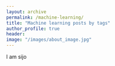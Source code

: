 ```yaml
---
layout: archive
permalink: /machine-learning/
title: "Machine learning posts by tags"
author_profile: true
header: 
image: "/images/about_image.jpg"
---
```


I am sijo
